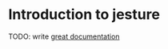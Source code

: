 # Introduction to jesture

TODO: write [great documentation](http://jacobian.org/writing/what-to-write/)

